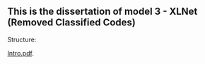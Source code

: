  ## This is the dissertation of model 3 - XLNet (Removed Classified Codes)  



Structure:

[Intro.pdf](http://USERNAME.github.io/REPONAME/docs/Intro.pdf).
